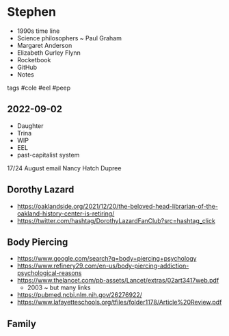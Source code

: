 # Stephen

* 1990s time line
* Science philosophers ~ Paul Graham
* Margaret Anderson
* Elizabeth Gurley Flynn
* Rocketbook
* GitHub
* Notes

tags #cole #eel #peep


## 2022-09-02

* Daughter
* Trina
* WIP
* EEL
* past-capitalist system

17/24 August email Nancy Hatch Dupree

## Dorothy Lazard

* https://oaklandside.org/2021/12/20/the-beloved-head-librarian-of-the-oakland-history-center-is-retiring/
* https://twitter.com/hashtag/DorothyLazardFanClub?src=hashtag_click


## Body Piercing

* https://www.google.com/search?q=body+piercing+psychology
* https://www.refinery29.com/en-us/body-piercing-addiction-psychological-reasons
* https://www.thelancet.com/pb-assets/Lancet/extras/02art3417web.pdf
  * 2003 ~ but many links
* https://pubmed.ncbi.nlm.nih.gov/26276922/
* https://www.lafayetteschools.org/tfiles/folder1178/Article%20Review.pdf


## Family

